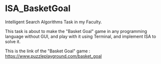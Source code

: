 # ISA_BasketGoal

Intelligent Search Algorithms Task in my Faculty.

This task is about to make the "Basket Goal" game in any programming language without GUI,
and play with it using Terminal, and implement ISA to solve it.

This is the link of the "Basket Goal" game : https://www.puzzleplayground.com/basket_goal
